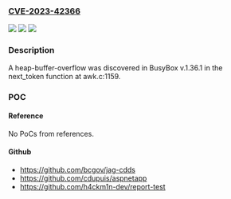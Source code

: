 ### [CVE-2023-42366](https://cve.mitre.org/cgi-bin/cvename.cgi?name=CVE-2023-42366)
![](https://img.shields.io/static/v1?label=Product&message=n%2Fa&color=blue)
![](https://img.shields.io/static/v1?label=Version&message=n%2Fa&color=blue)
![](https://img.shields.io/static/v1?label=Vulnerability&message=n%2Fa&color=brighgreen)

### Description

A heap-buffer-overflow was discovered in BusyBox v.1.36.1 in the next_token function at awk.c:1159.

### POC

#### Reference
No PoCs from references.

#### Github
- https://github.com/bcgov/jag-cdds
- https://github.com/cdupuis/aspnetapp
- https://github.com/h4ckm1n-dev/report-test

